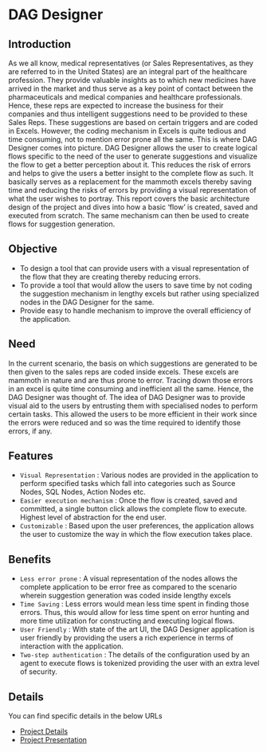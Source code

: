 # DAG Designer

## Introduction

As we all know, medical representatives (or Sales Representatives, as they are referred to in the
United States) are an integral part of the healthcare profession. They provide valuable insights
as to which new medicines have arrived in the market and thus serve as a key point of contact
between the pharmaceuticals and medical companies and healthcare professionals. Hence, these
reps are expected to increase the business for their companies and thus intelligent suggestions
need to be provided to these Sales Reps. These suggestions are based on certain triggers and are
coded in Excels. However, the coding mechanism in Excels is quite tedious and time consuming,
not to mention error prone all the same. This is where DAG Designer comes into picture. DAG
Designer allows the user to create logical flows specific to the need of the user to generate
suggestions and visualize the flow to get a better perception about it. This reduces the risk of
errors and helps to give the users a better insight to the complete flow as such. It basically serves
as a replacement for the mammoth excels thereby saving time and reducing the risks of errors by
providing a visual representation of what the user wishes to portray. This report covers the basic
architecture design of the project and dives into how a basic ‘flow’ is created, saved and executed
from scratch. The same mechanism can then be used to create flows for suggestion generation.

## Objective

- To design a tool that can provide users with a visual representation of the flow that they
  are creating thereby reducing errors.
- To provide a tool that would allow the users to save time by not coding the suggestion
  mechanism in lengthy excels but rather using specialized nodes in the DAG Designer
  for the same.
- Provide easy to handle mechanism to improve the overall efficiency of the application.

## Need

In the current scenario, the basis on which suggestions are generated to be then given to the sales reps are coded inside excels. These excels are mammoth in nature and are thus prone to error. Tracing down those errors in an excel is quite time consuming and inefficient all the same. Hence, the DAG Designer was thought of. The idea of DAG Designer was to provide visual aid to the users by entrusting them with specialised nodes to perform certain tasks. This allowed the users to be more efficient in their work since the errors were reduced and so was the time required to identify those errors, if any.

## Features

- `Visual Representation` : Various nodes are provided in the application to perform
  specified tasks which fall into categories such as Source Nodes, SQL Nodes, Action
  Nodes etc.
- `Easier execution mechanism` : Once the flow is created, saved and committed, a single
  button click allows the complete flow to execute. Highest level of abstraction for the end
  user.
- `Customizable` : Based upon the user preferences, the application allows the user to
  customize the way in which the flow execution takes place.

## Benefits

- `Less error prone` : A visual representation of the nodes allows the complete application
  to be error free as compared to the scenario wherein suggestion generation was coded
  inside lengthy excels
- `Time Saving` : Less errors would mean less time spent in finding those errors. Thus, this
  would allow for less time spent on error hunting and more time utilization for
  constructing and executing logical flows.
- `User Friendly` : With state of the art UI, the DAG Designer application is user friendly by
  providing the users a rich experience in terms of interaction with the application.
- `Two-step authentication` : The details of the configuration used by an agent to execute
  flows is tokenized providing the user with an extra level of security.

## Details

You can find specific details in the below URLs

- [Project Details](final-report.pdf)
- [Project Presentation](final-presentation.pdf)
